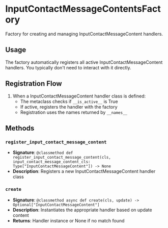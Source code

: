 # InputContactMessageContentsFactory

Factory for creating and managing InputContactMessageContent handlers.

## Usage

The factory automatically registers all active InputContactMessageContent handlers. 
You typically don't need to interact with it directly.

## Registration Flow

1. When a InputContactMessageContent handler class is defined:
   - The metaclass checks if `__is_active__` is True
   - If active, registers the handler with the factory
   - Registration uses the names returned by `__names__`

## Methods

### `register_input_contact_message_content`
- **Signature**: `@classmethod def register_input_contact_message_content(cls, input_contact_message_content_cls: Type["InputContactMessageContent"]) -> None`
- **Description**: Registers a new InputContactMessageContent handler class

### `create`
- **Signature**: `@classmethod async def create(cls, update) -> Optional["InputContactMessageContent"]`
- **Description**: Instantiates the appropriate handler based on update content
- **Returns**: Handler instance or None if no match found
